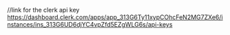 //link for the clerk api key
https://dashboard.clerk.com/apps/app_313G6Ty11xypCOhcFeN2MG7ZXe6/instances/ins_313G6UD6djYC4vpZfd5EZgWLG6s/api-keys
